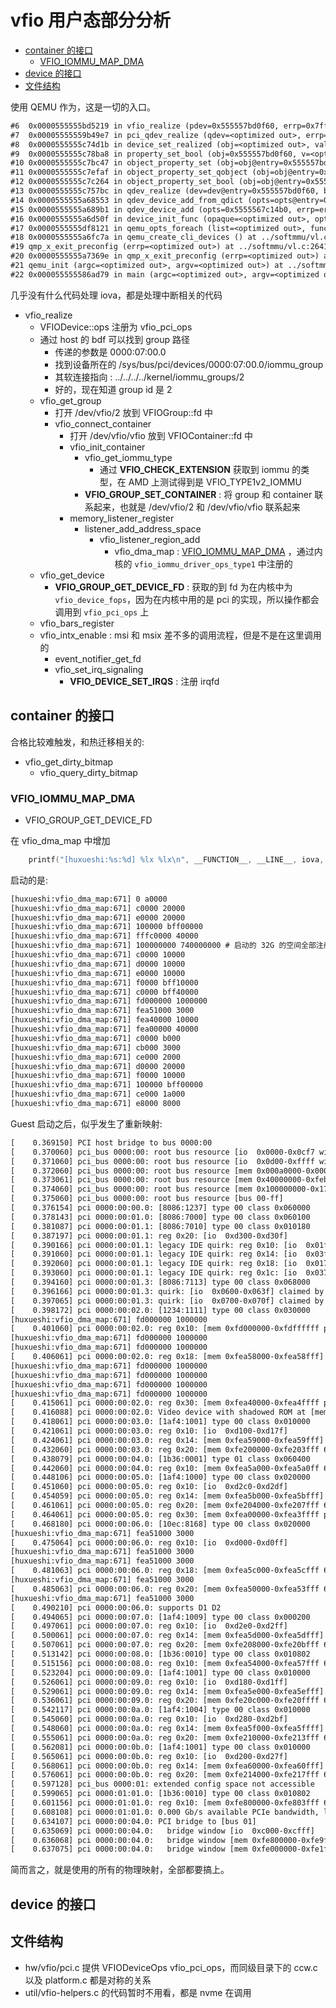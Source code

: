 # vfio 用户态部分分析


<!-- vim-markdown-toc GitLab -->

* [container 的接口](#container-的接口)
  * [VFIO_IOMMU_MAP_DMA](#vfio_iommu_map_dma)
* [device 的接口](#device-的接口)
* [文件结构](#文件结构)

<!-- vim-markdown-toc -->

使用 QEMU 作为，这是一切的入口。

```txt
#6  0x0000555555bd5219 in vfio_realize (pdev=0x555557bd0f60, errp=0x7ffffffef230) at ../hw/vfio/pci.c:2959
#7  0x00005555559b49e7 in pci_qdev_realize (qdev=<optimized out>, errp=<optimized out>) at ../hw/pci/pci.c:2115
#8  0x0000555555c74d1b in device_set_realized (obj=<optimized out>, value=<optimized out>, errp=0x7ffffffef460) at ../hw/core/qdev.c:510
#9  0x0000555555c78ba8 in property_set_bool (obj=0x555557bd0f60, v=<optimized out>, name=<optimized out>, opaque=0x5555567c8370, errp=0x7ffffffef460) at ../qom/object.c:2285
#10 0x0000555555c7bc47 in object_property_set (obj=obj@entry=0x555557bd0f60, name=name@entry=0x555555f5e0c7 "realized", v=v@entry=0x555557bd3030, errp=errp@entry=0x7ffffffef460) at ../qom/object.c:1420
#11 0x0000555555c7efaf in object_property_set_qobject (obj=obj@entry=0x555557bd0f60, name=name@entry=0x555555f5e0c7 "realized", value=value@entry=0x555557bd2e00, errp=errp@entry=0x7ffffffef460) at ../qom/qom-qobject.c:28
#12 0x0000555555c7c264 in object_property_set_bool (obj=obj@entry=0x555557bd0f60, name=name@entry=0x555555f5e0c7 "realized", value=value@entry=true, errp=errp@entry=0x7ffffffef460) at ../qom/object.c:1489
#13 0x0000555555c757bc in qdev_realize (dev=dev@entry=0x555557bd0f60, bus=bus@entry=0x555556d50c60, errp=errp@entry=0x7ffffffef460) at ../hw/core/qdev.c:292
#14 0x0000555555a68553 in qdev_device_add_from_qdict (opts=opts@entry=0x555557869e20, from_json=from_json@entry=false, errp=0x7ffffffef460, errp@entry=0x555556737338 <error_fatal>) at ../softmmu/qdev-monitor.c:714
#15 0x0000555555a689b1 in qdev_device_add (opts=0x5555567c14b0, errp=errp@entry=0x555556737338 <error_fatal>) at ../softmmu/qdev-monitor.c:733
#16 0x0000555555a6d50f in device_init_func (opaque=<optimized out>, opts=<optimized out>, errp=0x555556737338 <error_fatal>) at ../softmmu/vl.c:1152
#17 0x0000555555df8121 in qemu_opts_foreach (list=<optimized out>, func=func@entry=0x555555a6d500 <device_init_func>, opaque=opaque@entry=0x0, errp=errp@entry=0x555556737338 <error_fatal>) at ../util/qemu-option.c:1135
#18 0x0000555555a6fc7a in qemu_create_cli_devices () at ../softmmu/vl.c:2573
#19 qmp_x_exit_preconfig (errp=<optimized out>) at ../softmmu/vl.c:2641
#20 0x0000555555a7369e in qmp_x_exit_preconfig (errp=<optimized out>) at ../softmmu/vl.c:2635
#21 qemu_init (argc=<optimized out>, argv=<optimized out>) at ../softmmu/vl.c:3648
#22 0x000055555586ad79 in main (argc=<optimized out>, argv=<optimized out>) at ../softmmu/main.c:47
```

几乎没有什么代码处理 iova，都是处理中断相关的代码

- vfio_realize
  - VFIODevice::ops 注册为 vfio_pci_ops
  - 通过 host 的 bdf 可以找到 group 路径
    - 传递的参数是 0000:07:00.0
    - 找到设备所在的 /sys/bus/pci/devices/0000:07:00.0/iommu_group
    - 其软连接指向 : ../../../../kernel/iommu_groups/2
    - 好的，现在知道 group id 是 2
  - vfio_get_group
    - 打开 /dev/vfio/2 放到 VFIOGroup::fd 中
    - vfio_connect_container
      - 打开 /dev/vfio/vfio 放到 VFIOContainer::fd 中
      - vfio_init_container
        - vfio_get_iommu_type
          - 通过 **VFIO_CHECK_EXTENSION** 获取到 iommu 的类型，在 AMD 上测试得到是 VFIO_TYPE1v2_IOMMU
        - **VFIO_GROUP_SET_CONTAINER** : 将 group 和 container 联系起来，也就是 /dev/vfio/2 和 /dev/vfio/vfio 联系起来
      - memory_listener_register
        - listener_add_address_space
          - vfio_listener_region_add
            - vfio_dma_map : [VFIO_IOMMU_MAP_DMA](#vfio_iommu_map_dma) ，通过内核的 `vfio_iommu_driver_ops_type1` 中注册的
  - vfio_get_device
    - **VFIO_GROUP_GET_DEVICE_FD** : 获取的到 fd 为在内核中为 `vfio_device_fops`，因为在内核中用的是 pci 的实现，所以操作都会调用到 `vfio_pci_ops` 上
  - vfio_bars_register
  - vfio_intx_enable : msi 和 msix 差不多的调用流程，但是不是在这里调用的
    - event_notifier_get_fd
    - vfio_set_irq_signaling
      - **VFIO_DEVICE_SET_IRQS** : 注册 irqfd


## container 的接口

合格比较难触发，和热迁移相关的:
- vfio_get_dirty_bitmap
  - vfio_query_dirty_bitmap

### VFIO_IOMMU_MAP_DMA
- VFIO_GROUP_GET_DEVICE_FD

在  vfio_dma_map 中增加
```c
    printf("[huxueshi:%s:%d] %lx %lx\n", __FUNCTION__, __LINE__, iova, size);
```

启动的是:
```txt
[huxueshi:vfio_dma_map:671] 0 a0000
[huxueshi:vfio_dma_map:671] c0000 20000
[huxueshi:vfio_dma_map:671] e0000 20000
[huxueshi:vfio_dma_map:671] 100000 bff00000
[huxueshi:vfio_dma_map:671] fffc0000 40000
[huxueshi:vfio_dma_map:671] 100000000 740000000 # 启动的 32G 的空间全部注册上
[huxueshi:vfio_dma_map:671] c0000 10000
[huxueshi:vfio_dma_map:671] d0000 10000
[huxueshi:vfio_dma_map:671] e0000 10000
[huxueshi:vfio_dma_map:671] f0000 bff10000
[huxueshi:vfio_dma_map:671] c0000 bff40000
[huxueshi:vfio_dma_map:671] fd000000 1000000
[huxueshi:vfio_dma_map:671] fea51000 3000
[huxueshi:vfio_dma_map:671] fea40000 10000
[huxueshi:vfio_dma_map:671] fea00000 40000
[huxueshi:vfio_dma_map:671] c0000 b000
[huxueshi:vfio_dma_map:671] cb000 3000
[huxueshi:vfio_dma_map:671] ce000 2000
[huxueshi:vfio_dma_map:671] d0000 20000
[huxueshi:vfio_dma_map:671] f0000 10000
[huxueshi:vfio_dma_map:671] 100000 bff00000
[huxueshi:vfio_dma_map:671] ce000 1a000
[huxueshi:vfio_dma_map:671] e8000 8000
```

Guest 启动之后，似乎发生了重新映射:
```txt
[    0.369150] PCI host bridge to bus 0000:00
[    0.370060] pci_bus 0000:00: root bus resource [io  0x0000-0x0cf7 window]
[    0.371060] pci_bus 0000:00: root bus resource [io  0x0d00-0xffff window]
[    0.372060] pci_bus 0000:00: root bus resource [mem 0x000a0000-0x000bffff window]
[    0.373061] pci_bus 0000:00: root bus resource [mem 0x40000000-0xfebfffff window]
[    0.374060] pci_bus 0000:00: root bus resource [mem 0x100000000-0x17fffffff window]
[    0.375060] pci_bus 0000:00: root bus resource [bus 00-ff]
[    0.376154] pci 0000:00:00.0: [8086:1237] type 00 class 0x060000
[    0.378143] pci 0000:00:01.0: [8086:7000] type 00 class 0x060100
[    0.381087] pci 0000:00:01.1: [8086:7010] type 00 class 0x010180
[    0.387197] pci 0000:00:01.1: reg 0x20: [io  0xd300-0xd30f]
[    0.390166] pci 0000:00:01.1: legacy IDE quirk: reg 0x10: [io  0x01f0-0x01f7]
[    0.391060] pci 0000:00:01.1: legacy IDE quirk: reg 0x14: [io  0x03f6]
[    0.392060] pci 0000:00:01.1: legacy IDE quirk: reg 0x18: [io  0x0170-0x0177]
[    0.393060] pci 0000:00:01.1: legacy IDE quirk: reg 0x1c: [io  0x0376]
[    0.394160] pci 0000:00:01.3: [8086:7113] type 00 class 0x068000
[    0.396166] pci 0000:00:01.3: quirk: [io  0x0600-0x063f] claimed by PIIX4 ACPI
[    0.397065] pci 0000:00:01.3: quirk: [io  0x0700-0x070f] claimed by PIIX4 SMB
[    0.398172] pci 0000:00:02.0: [1234:1111] type 00 class 0x030000
[huxueshi:vfio_dma_map:671] fd000000 1000000
[    0.401060] pci 0000:00:02.0: reg 0x10: [mem 0xfd000000-0xfdffffff pref]
[huxueshi:vfio_dma_map:671] fd000000 1000000
[huxueshi:vfio_dma_map:671] fd000000 1000000
[    0.406061] pci 0000:00:02.0: reg 0x18: [mem 0xfea58000-0xfea58fff]
[huxueshi:vfio_dma_map:671] fd000000 1000000
[huxueshi:vfio_dma_map:671] fd000000 1000000
[huxueshi:vfio_dma_map:671] fd000000 1000000
[huxueshi:vfio_dma_map:671] fd000000 1000000
[    0.415061] pci 0000:00:02.0: reg 0x30: [mem 0xfea40000-0xfea4ffff pref]
[    0.416088] pci 0000:00:02.0: Video device with shadowed ROM at [mem 0x000c0000-0x000dffff]
[    0.418061] pci 0000:00:03.0: [1af4:1001] type 00 class 0x010000
[    0.421061] pci 0000:00:03.0: reg 0x10: [io  0xd100-0xd17f]
[    0.424061] pci 0000:00:03.0: reg 0x14: [mem 0xfea59000-0xfea59fff]
[    0.432060] pci 0000:00:03.0: reg 0x20: [mem 0xfe200000-0xfe203fff 64bit pref]
[    0.438079] pci 0000:00:04.0: [1b36:0001] type 01 class 0x060400
[    0.442060] pci 0000:00:04.0: reg 0x10: [mem 0xfea5a000-0xfea5a0ff 64bit]
[    0.448106] pci 0000:00:05.0: [1af4:1000] type 00 class 0x020000
[    0.451060] pci 0000:00:05.0: reg 0x10: [io  0xd2c0-0xd2df]
[    0.454059] pci 0000:00:05.0: reg 0x14: [mem 0xfea5b000-0xfea5bfff]
[    0.461061] pci 0000:00:05.0: reg 0x20: [mem 0xfe204000-0xfe207fff 64bit pref]
[    0.464061] pci 0000:00:05.0: reg 0x30: [mem 0xfea00000-0xfea3ffff pref]
[    0.468180] pci 0000:00:06.0: [10ec:8168] type 00 class 0x020000
[huxueshi:vfio_dma_map:671] fea51000 3000
[    0.475064] pci 0000:00:06.0: reg 0x10: [io  0xd000-0xd0ff]
[huxueshi:vfio_dma_map:671] fea51000 3000
[huxueshi:vfio_dma_map:671] fea51000 3000
[    0.481063] pci 0000:00:06.0: reg 0x18: [mem 0xfea5c000-0xfea5cfff 64bit]
[huxueshi:vfio_dma_map:671] fea51000 3000
[    0.485063] pci 0000:00:06.0: reg 0x20: [mem 0xfea50000-0xfea53fff 64bit]
[huxueshi:vfio_dma_map:671] fea51000 3000
[    0.490210] pci 0000:00:06.0: supports D1 D2
[    0.494065] pci 0000:00:07.0: [1af4:1009] type 00 class 0x000200
[    0.497061] pci 0000:00:07.0: reg 0x10: [io  0xd2e0-0xd2ff]
[    0.500061] pci 0000:00:07.0: reg 0x14: [mem 0xfea5d000-0xfea5dfff]
[    0.507061] pci 0000:00:07.0: reg 0x20: [mem 0xfe208000-0xfe20bfff 64bit pref]
[    0.513142] pci 0000:00:08.0: [1b36:0010] type 00 class 0x010802
[    0.515156] pci 0000:00:08.0: reg 0x10: [mem 0xfea54000-0xfea57fff 64bit]
[    0.523204] pci 0000:00:09.0: [1af4:1001] type 00 class 0x010000
[    0.526061] pci 0000:00:09.0: reg 0x10: [io  0xd180-0xd1ff]
[    0.529061] pci 0000:00:09.0: reg 0x14: [mem 0xfea5e000-0xfea5efff]
[    0.536061] pci 0000:00:09.0: reg 0x20: [mem 0xfe20c000-0xfe20ffff 64bit pref]
[    0.542117] pci 0000:00:0a.0: [1af4:1004] type 00 class 0x010000
[    0.545060] pci 0000:00:0a.0: reg 0x10: [io  0xd280-0xd2bf]
[    0.548060] pci 0000:00:0a.0: reg 0x14: [mem 0xfea5f000-0xfea5ffff]
[    0.555061] pci 0000:00:0a.0: reg 0x20: [mem 0xfe210000-0xfe213fff 64bit pref]
[    0.562081] pci 0000:00:0b.0: [1af4:1001] type 00 class 0x010000
[    0.565061] pci 0000:00:0b.0: reg 0x10: [io  0xd200-0xd27f]
[    0.568061] pci 0000:00:0b.0: reg 0x14: [mem 0xfea60000-0xfea60fff]
[    0.576061] pci 0000:00:0b.0: reg 0x20: [mem 0xfe214000-0xfe217fff 64bit pref]
[    0.597128] pci_bus 0000:01: extended config space not accessible
[    0.599065] pci 0000:01:01.0: [1b36:0010] type 00 class 0x010802
[    0.601156] pci 0000:01:01.0: reg 0x10: [mem 0xfe800000-0xfe803fff 64bit]
[    0.608108] pci 0000:01:01.0: 0.000 Gb/s available PCIe bandwidth, limited by Unknown x0 link at 0000:00:04.0 (capable of 2.000 Gb/s with 2.5 GT/s PCIe x1 link)
[    0.634107] pci 0000:00:04.0: PCI bridge to [bus 01]
[    0.635069] pci 0000:00:04.0:   bridge window [io  0xc000-0xcfff]
[    0.636068] pci 0000:00:04.0:   bridge window [mem 0xfe800000-0xfe9fffff]
[    0.637075] pci 0000:00:04.0:   bridge window [mem 0xfe000000-0xfe1fffff 64bit pref]
```
简而言之，就是使用的所有的物理映射，全部都要搞上。

## device 的接口

## 文件结构
- hw/vfio/pci.c 提供 VFIODeviceOps vfio_pci_ops，而同级目录下的 ccw.c 以及 platform.c 都是对称的关系
- util/vfio-helpers.c 的代码暂时不用看，都是 nvme 在调用
